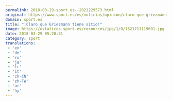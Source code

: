 ```yaml
---
permalink: 2018-03-29-sport.es--2021229573.html
original: https://www.sport.es/es/noticias/opinion/claro-que-griezmann-tiene-sitio-6723055?utm_source=rss-noticias&utm_medium=feed&utm_campaign=opinion
domain: sport.es
title: "¡Claro que Griezmann tiene sitio!"
image: https://estaticos.sport.es/resources/jpg/1/0/1521713119601.jpg
date: 2018-03-29 05:20:31
category: sport
translations: 
 - 'en'
 - 'de'
 - 'ru'
 - 'ja'
 - 'fr'
 - 'it'
 - 'zh-CN'
 - 'zh-TW'
 - 'ar'
 - 'hy'
---
```



